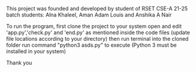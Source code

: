 This project was founded and developed by student of RSET CSE-A 21-25 batch students:
    Alna Khaleel, Aman Adam Louis and Anshika A Nair

To run the program, first clone the project to your system
open and edit 'app.py','check.py' and 'end.py' as mentioned inside the code files (update file locations according to your directory)
then run terminal into the cloned folder
run command "python3 asds.py" to execute (Python 3 must be installed in your system)

Thank you
